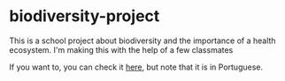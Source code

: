 # biodiversity-project
This is a school project about biodiversity and the importance of a health ecosystem. I'm making this with the help of a few classmates

If you want to, you can check it [here](https://denilseven.github.io/biodiversity-project/), but note that it is in Portuguese.